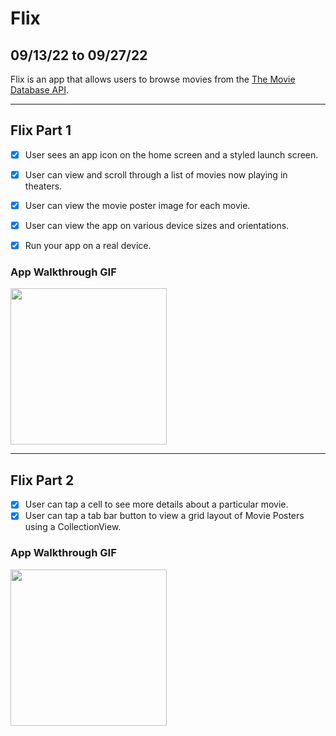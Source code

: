 # Flix
## 09/13/22 to 09/27/22

Flix is an app that allows users to browse movies from the [The Movie Database API](http://docs.themoviedb.apiary.io/#).

---

## Flix Part 1
- [x] User sees an app icon on the home screen and a styled launch screen.
- [x] User can view and scroll through a list of movies now playing in theaters.
- [x] User can view the movie poster image for each movie.

- [x] User can view the app on various device sizes and orientations.
- [x] Run your app on a real device.

### App Walkthrough GIF

<img src="http://g.recordit.co/eIVvONmXpi.gif" width=250><br>

---

## Flix Part 2
- [x] User can tap a cell to see more details about a particular movie.
- [x] User can tap a tab bar button to view a grid layout of Movie Posters using a CollectionView.

### App Walkthrough GIF

<img src="http://g.recordit.co/3XtHMCKFC8.gif" width=250><br>




